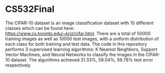 # CS532Final

The CIFAR-10 dataset is an image classification dataset with 10 different classes which can be found here: https://www.cs.toronto.edu/~kriz/cifar.html.
There are a total of 50000 training images as well as 10000 test images, with a uniform distribution of each class for both training and test data.
The code in this repository performs 3 supervised learning algorithms: K Nearest Neighbors, Support Vector Machines, and Neural Networks to
classify the images in the CIFAR-10 dataset. The algorithms achieved 31.33%, 58.04%, 59.78% test error respectively.

